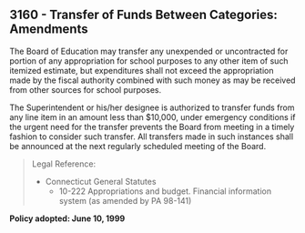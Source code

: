 ## 3160 - Transfer of Funds Between Categories:  Amendments

The Board of Education may transfer any unexpended or uncontracted for portion of any appropriation for school purposes to any other item of such itemized estimate, but expenditures shall not exceed the appropriation made by the fiscal authority combined with such money as may be received from other sources for school purposes.

The Superintendent or his/her designee is authorized to transfer funds from any line item in an amount less than $10,000, under emergency conditions if the urgent need for the transfer prevents the Board from meeting in a timely fashion to consider such transfer.  All transfers made in such instances shall be announced at the next regularly scheduled meeting of the Board.

> Legal Reference: 
> 
> * Connecticut General Statutes
>   * 10-222 Appropriations and budget.  Financial information system (as amended by PA 98-141)

**Policy adopted:   June 10, 1999**
